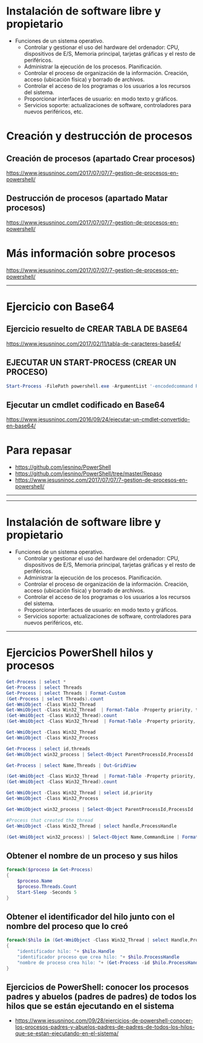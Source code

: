 # Instalación de software libre y propietario

- Funciones de un sistema operativo.
  - Controlar y gestionar el uso del hardware del ordenador: CPU, dispositivos de E/S, Memoria principal, tarjetas gráficas y el resto de periféricos.
  - Administrar la ejecución de los procesos. Planificación.
  - Controlar el proceso de organización de la información. Creación, acceso (ubicación física) y borrado de archivos.
  - Controlar el acceso de los programas o los usuarios a los recursos del sistema.
  - Proporcionar interfaces de usuario: en modo texto y gráficos.
  - Servicios soporte: actualizaciones de software, controladores para nuevos periféricos, etc.

# Creación y destrucción de procesos
## Creación de procesos (apartado Crear procesos)
https://www.jesusninoc.com/2017/07/07/7-gestion-de-procesos-en-powershell/
## Destrucción de procesos (apartado Matar procesos)
https://www.jesusninoc.com/2017/07/07/7-gestion-de-procesos-en-powershell/

# Más información sobre procesos
https://www.jesusninoc.com/2017/07/07/7-gestion-de-procesos-en-powershell/

--------------------

# Ejercicio con Base64
## Ejercicio resuelto de CREAR TABLA DE BASE64
https://www.jesusninoc.com/2017/02/11/tabla-de-caracteres-base64/

## EJECUTAR UN START-PROCESS (CREAR UN PROCESO)
```PowerShell
Start-Process -FilePath powershell.exe -ArgumentList '-encodedcommand RwBlAHQALQBQAHIAbwBjAGUAcwBzAA=='
```

## Ejecutar un cmdlet codificado en Base64
https://www.jesusninoc.com/2016/09/24/ejecutar-un-cmdlet-convertido-en-base64/

# Para repasar
- https://github.com/jesnino/PowerShell
- https://github.com/jesnino/PowerShell/tree/master/Repaso
- https://www.jesusninoc.com/2017/07/07/7-gestion-de-procesos-en-powershell/

----------
----------

# Instalación de software libre y propietario

- Funciones de un sistema operativo.
  - Controlar y gestionar el uso del hardware del ordenador: CPU, dispositivos de E/S, Memoria principal, tarjetas gráficas y el resto de periféricos.
  - Administrar la ejecución de los procesos. Planificación.
  - Controlar el proceso de organización de la información. Creación, acceso (ubicación física) y borrado de archivos.
  - Controlar el acceso de los programas o los usuarios a los recursos del sistema.
  - Proporcionar interfaces de usuario: en modo texto y gráficos.
  - Servicios soporte: actualizaciones de software, controladores para nuevos periféricos, etc.

--------------------

# Ejercicios PowerShell hilos y procesos

```PowerShell
Get-Process | select *
Get-Process | select Threads
Get-Process | select Threads | Format-Custom
(Get-Process | select Threads).count
Get-WmiObject -Class Win32_Thread
Get-WmiObject -Class Win32_Thread  | Format-Table -Property priority, thread*, User*Time, kernel*Time 
(Get-WmiObject -Class Win32_Thread).count
(Get-WmiObject -Class Win32_Thread  | Format-Table -Property priority, thread*, User*Time, kernel*Time).count
```

```PowerShell
Get-WmiObject -Class Win32_Thread
Get-WmiObject -Class Win32_Process
```

```PowerShell
Get-Process | select id,threads
Get-WmiObject win32_process | Select-Object ParentProcessId,ProcessId
```

```PowerShell
Get-Process | select Name,Threads | Out-GridView

(Get-WmiObject -Class Win32_Thread  | Format-Table -Property priority, thread*, User*Time, kernel*Time ).count
(Get-WmiObject -Class Win32_Thread).count

Get-WmiObject -Class Win32_Thread | select id,priority
Get-WmiObject -Class Win32_Process

Get-WmiObject win32_process | Select-Object ParentProcessId,ProcessId

#Process that created the thread
Get-WmiObject -Class Win32_Thread | select handle,ProcessHandle

(Get-WmiObject win32_process) | Select-Object Name,CommandLine | Format-Custom
```

## Obtener el nombre de un proceso y sus hilos
```PowerShell
foreach($proceso in Get-Process)
{
    $proceso.Name
    $proceso.Threads.Count
    Start-Sleep -Seconds 5
}
```

## Obtener el identificador del hilo junto con el nombre del proceso que lo creó
```PowerShell
foreach($hilo in (Get-WmiObject -Class Win32_Thread | select Handle,ProcessHandle))
{
    "identificador hilo: "+ $hilo.Handle
    "identificador proceso que crea hilo: "+ $hilo.ProcessHandle
    "nombre de proceso crea hilo: "+ (Get-Process -id $hilo.ProcessHandle).name
}
```

## Ejercicios de PowerShell: conocer los procesos padres y abuelos (padres de padres) de todos los hilos que se están ejecutando en el sistema
* https://www.jesusninoc.com/09/28/ejercicios-de-powershell-conocer-los-procesos-padres-y-abuelos-padres-de-padres-de-todos-los-hilos-que-se-estan-ejecutando-en-el-sistema/
